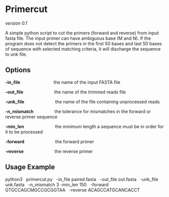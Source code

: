 # Primercut 
*version 0.1*

A simple python script to cut the primers (forward and reverse) from input fasta file. The input primer can have ambiguous base (M and N). If the program does not detect the primers in the first 50 bases and last 50 bases of sequence with selected matching criteria, it will discharge the sequence to unk file. 


## Options

__-in_file__  &nbsp; &nbsp; &nbsp; &nbsp; &nbsp; &nbsp; &nbsp; &nbsp; &nbsp; &nbsp; &nbsp; &nbsp; &nbsp; the name of the input FASTA file

__-out_file__ &nbsp; &nbsp; &nbsp; &nbsp; &nbsp; &nbsp; &nbsp; &nbsp; &nbsp; &nbsp; &nbsp; &nbsp; the name of the trimmed reads file

__-unk_file__ &nbsp; &nbsp; &nbsp; &nbsp; &nbsp; &nbsp; &nbsp; &nbsp; &nbsp; &nbsp; &nbsp; &nbsp; the name of the file containing unprocessed reads

__-n_mismatch__ &nbsp; &nbsp; &nbsp; &nbsp; &nbsp; &nbsp; &nbsp; &nbsp; the tolerance for mismatches in the forward or reverse primer sequence

__-min_len__ &nbsp; &nbsp; &nbsp; &nbsp; &nbsp; &nbsp; &nbsp; &nbsp; &nbsp; &nbsp; &nbsp; &nbsp; the minimum length a sequence must be in order for it to be processed

__-forward__ &nbsp; &nbsp; &nbsp; &nbsp; &nbsp; &nbsp; &nbsp; &nbsp; &nbsp; &nbsp; &nbsp; &nbsp; the forward primer

__-reverse__ &nbsp; &nbsp; &nbsp; &nbsp; &nbsp; &nbsp; &nbsp; &nbsp; &nbsp; &nbsp; &nbsp; &nbsp; the reverse primer

## Usage Example 

python3 &nbsp; primercut.py &nbsp; -in_file paired.fasta &nbsp; -out_file out.fasta &nbsp; -unk_file unk.fasta &nbsp; -n_mismatch 3 -min_len 150 &nbsp; -forward GTGCCAGCMGCCGCGGTAA &nbsp; -reverse ACAGCCATGCANCACCT
